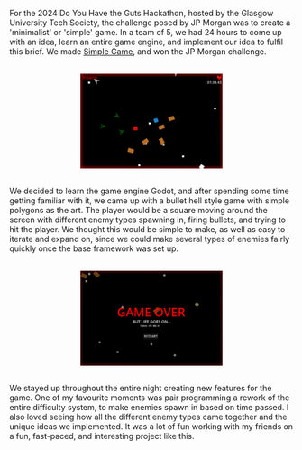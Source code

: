 For the 2024 Do You Have the Guts Hackathon, hosted by the Glasgow University Tech Society, the challenge posed by JP Morgan was to create a 'minimalist' or 'simple' game. In a team of 5, we had 24 hours to come up with an idea, learn an entire game engine, and implement our idea to fulfil this brief. We made <u><a href="https://github.com/VaradK62442/simplegame" target="_blank" rel="noopener noreferrer">Simple Game</a></u>, and won the JP Morgan challenge.

<br>

<div style="display: flex; justify-content: center;">
    <img src="/media/simple-game.png" width="50%">
</div>

<br>

We decided to learn the game engine Godot, and after spending some time getting familiar with it, we came up with a bullet hell style game with simple polygons as the art. The player would be a square moving around the screen with different enemy types spawning in, firing bullets, and trying to hit the player. We thought this would be simple to make, as well as easy to iterate and expand on, since we could make several types of enemies fairly quickly once the base framework was set up.

<br>

<div style="display: flex; justify-content: center;">
    <img src="/media/simple-game-over.png" width="50%">
</div>

<br>

We stayed up throughout the entire night creating new features for the game. One of my favourite moments was pair programming a rework of the entire difficulty system, to make enemies spawn in based on time passed. I also loved seeing how all the different enemy types came together and the unique ideas we implemented. It was a lot of fun working with my friends on a fun, fast-paced, and interesting project like this.